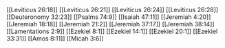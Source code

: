 [[Leviticus 26:18]]
[[Leviticus 26:21]]
[[Leviticus 26:24]]
[[Leviticus 26:28]]
[[Deuteronomy 32:23]]
[[Psalms 74:9]]
[[Isaiah 47:11]]
[[Jeremiah 4:20]]
[[Jeremiah 18:18]]
[[Jeremiah 21:2]]
[[Jeremiah 37:17]]
[[Jeremiah 38:14]]
[[Lamentations 2:9]]
[[Ezekiel 8:1]]
[[Ezekiel 14:1]]
[[Ezekiel 20:1]]
[[Ezekiel 33:31]]
[[Amos 8:11]]
[[Micah 3:6]]
